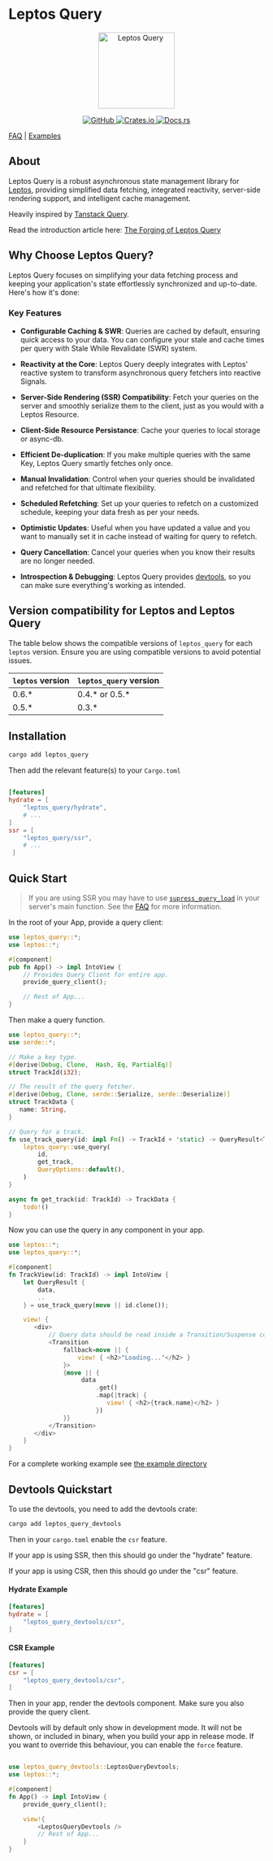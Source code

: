 # Leptos Query

<p align="center">
    <a href="https://github.com/nicoburniske/leptos_query">
        <img src="https://raw.githubusercontent.com/nicoburniske/leptos_query/main/logo.svg" alt="Leptos Query" width="150"/>
    </a>
</p>
<p align="center">
    <a href="https://github.com/nicoburniske/leptos_query">
        <img src="https://img.shields.io/badge/github-nicoburniske/leptos_query-8da0cb?style=for-the-badge&labelColor=555555&logo=github" alt="GitHub"/>
    </a>
    <a href="https://crates.io/crates/leptos_query">
        <img src="https://img.shields.io/crates/v/leptos_query.svg?style=for-the-badge&color=fc8d62&logo=rust" alt="Crates.io"/>
    </a>
    <a href="https://docs.rs/leptos_query">
        <img src="https://img.shields.io/badge/docs.rs-leptos_query-66c2a5?style=for-the-badge&labelColor=555555&logo=docs.rs" alt="Docs.rs"/>
    </a>
</p>


[FAQ](https://github.com/nicoburniske/leptos_query/blob/main/FAQ.md) | [Examples](https://github.com/nicoburniske/leptos_query/tree/main/example/)

## About

Leptos Query is a robust asynchronous state management library for [Leptos](https://github.com/leptos-rs/leptos), providing simplified data fetching, integrated reactivity, server-side rendering support, and intelligent cache management.

Heavily inspired by [Tanstack Query](https://tanstack.com/query/latest/).

Read the introduction article here: [The Forging of Leptos Query](https://nicoburniske.com/thoughts/forging_leptos_query)

## Why Choose Leptos Query?

Leptos Query focuses on simplifying your data fetching process and keeping your application's state effortlessly synchronized and up-to-date. Here's how it's done:

### Key Features

- **Configurable Caching & SWR**: Queries are cached by default, ensuring quick access to your data. You can configure your stale and cache times per query with Stale While Revalidate (SWR) system.

- **Reactivity at the Core**: Leptos Query deeply integrates with Leptos' reactive system to transform asynchronous query fetchers into reactive Signals.

- **Server-Side Rendering (SSR) Compatibility**: Fetch your queries on the server and smoothly serialize them to the client, just as you would with a Leptos Resource.

- **Client-Side Resource Persistance**: Cache your queries to local storage or async-db.

- **Efficient De-duplication**: If you make multiple queries with the same Key, Leptos Query smartly fetches only once.

- **Manual Invalidation**: Control when your queries should be invalidated and refetched for that ultimate flexibility.

- **Scheduled Refetching**: Set up your queries to refetch on a customized schedule, keeping your data fresh as per your needs.

- **Optimistic Updates**: Useful when you have updated a value and you want to manually set it in cache instead of waiting for query to refetch.

- **Query Cancellation**: Cancel your queries when you know their results are no longer needed. 

- **Introspection & Debugging**: Leptos Query provides [devtools](https://crates.io/crates/leptos_query_devtools), so you can make sure everything's working as intended.


## Version compatibility for Leptos and Leptos Query

The table below shows the compatible versions of `leptos_query` for each `leptos` version. Ensure you are using compatible versions to avoid potential issues.

| `leptos` version | `leptos_query` version |
|------------------|------------------------|
| 0.6.*            | 0.4.* or 0.5.*         |
| 0.5.*            | 0.3.*                  |


## Installation

```bash
cargo add leptos_query
```

Then add the relevant feature(s) to your `Cargo.toml`

```toml

[features]
hydrate = [
    "leptos_query/hydrate",
    # ...
]
ssr = [
    "leptos_query/ssr",
    # ...
 ]

```

## Quick Start

> If you are using SSR you may have to use [`supress_query_load`](https://docs.rs/leptos_query/latest/leptos_query/fn.suppress_query_load.html) in your server's main function. See the [FAQ](https://github.com/nicoburniske/leptos_query/blob/main/FAQ.md#why-am-i-getting-a-panic-on-my-leptos-main-function) for more information.

In the root of your App, provide a query client:

```rust
use leptos_query::*;
use leptos::*;

#[component]
pub fn App() -> impl IntoView {
    // Provides Query Client for entire app.
    provide_query_client();

    // Rest of App...
}
```

Then make a query function.

```rust
use leptos_query::*;
use serde::*;

// Make a key type.
#[derive(Debug, Clone,  Hash, Eq, PartialEq)]
struct TrackId(i32);

// The result of the query fetcher.
#[derive(Debug, Clone, serde::Serialize, serde::Deserialize)]
struct TrackData {
   name: String,
}

// Query for a track.
fn use_track_query(id: impl Fn() -> TrackId + 'static) -> QueryResult<TrackData, impl RefetchFn> {
    leptos_query::use_query(
        id,
        get_track,
        QueryOptions::default(),
    )
}

async fn get_track(id: TrackId) -> TrackData {
    todo!()
}

```

Now you can use the query in any component in your app.

```rust
use leptos::*;
use leptos_query::*;

#[component]
fn TrackView(id: TrackId) -> impl IntoView {
    let QueryResult {
        data,
        ..
    } = use_track_query(move || id.clone());

    view! {
       <div>
           // Query data should be read inside a Transition/Suspense component.
           <Transition
               fallback=move || {
                   view! { <h2>"Loading..."</h2> }
               }>
               {move || {
                    data
                        .get()
                        .map(|track| {
                           view! { <h2>{track.name}</h2> }
                        })
               }}
           </Transition>
       </div>
    }
}
```

For a complete working example see [the example directory](/example)

## Devtools Quickstart

To use the devtools, you need to add the devtools crate:

```bash
cargo add leptos_query_devtools
```

Then in your `cargo.toml` enable the `csr` feature.

If your app is using SSR, then this should go under the "hydrate" feature. 

If your app is using CSR, then this should go under the "csr" feature.

#### Hydrate Example
```toml
[features]
hydrate = [
    "leptos_query_devtools/csr",
]
```

#### CSR Example
```toml
[features]
csr = [
    "leptos_query_devtools/csr",
]
```

Then in your app, render the devtools component. Make sure you also provide the query client. 

Devtools will by default only show in development mode. It will not be shown, or included in binary, when you build your app in release mode. If you want to override this behaviour, you can enable the `force` feature.

```rust

use leptos_query_devtools::LeptosQueryDevtools;
use leptos::*;

#[component]
fn App() -> impl IntoView {
    provide_query_client();

    view!{
        <LeptosQueryDevtools />
        // Rest of App...
    }
}

```